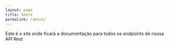 ```yaml
---
layout: page
title: Sobre
permalink: /about/
---
```

Este é o site onde ficará a documentação para todos os endpoints de nossa API Rest